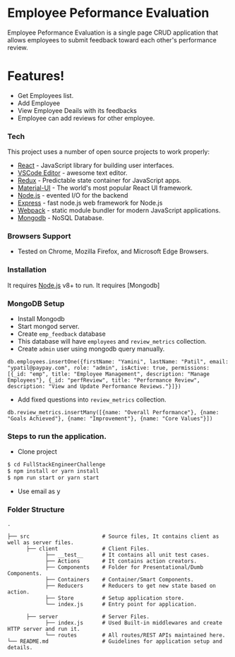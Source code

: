 # Employee Peformance Evaluation

Employee Peformance Evaluation is a single page CRUD application that allows employees to submit feedback toward each other's performance review.

# Features!

  - Get Employees list.
  - Add Employee
  - View Employee Deails with its feedbacks
  - Employee can add reviews for other employee.

### Tech

This project uses a number of open source projects to work properly:

* [React](https://reactjs.org/) - JavaScript library for building user interfaces.
* [VSCode Editor](https://code.visualstudio.com/) - awesome text editor.
* [Redux](https://redux.js.org/) - Predictable state container for JavaScript apps.
* [Material-UI](https://material-ui.com/) - The world's most popular React UI framework.
* [Node.js](https://nodejs.org/en/) - evented I/O for the backend
* [Express](https://expressjs.com/) - fast node.js web framework for Node.js
* [Webpack](https://webpack.js.org/) - static module bundler for modern JavaScript applications.
* [Mongodb](https://www.mongodb.com/) - NoSQL Database.

### Browsers Support
  - Tested on Chrome, Mozilla Firefox, and Microsoft Edge Browsers.

### Installation

It requires [Node.js](https://nodejs.org/en/) v8+ to run.
It requires [Mongodb]

### MongoDB Setup
 - Install Mongodb
 - Start mongod server.
 - Create `emp_feedback` database
 - This database will have `employees` and `review_metrics` collection.
 - Create `admin` user using mongodb query manually.
<pre><code>db.employees.insertOne({firstName: "Yamini", lastName: "Patil", email: "ypatil@paypay.com", role: "admin", isActive: true, permissions: [{_id: "emp", title: "Employee Management", description: "Manage Employees"}, {_id: "perfReview", title: "Performance Review", description: "View and Update Performance Reviews."}]})</code></pre>
 - Add fixed questions into `review_metrics` collection.
<pre><code>db.review_metrics.insertMany([{name: "Overall Performance"}, {name: "Goals Achieved"}, {name: "Improvement"}, {name: "Core Values"}])</code></pre>

### Steps to run the application.
 - Clone project
```sh
$ cd FullStackEngineerChallenge
$ npm install or yarn install
$ npm run start or yarn start
```
 - Use email as y
### Folder Structure

    .

    ├── src                       # Source files, It contains client as well as server files.
          ├── client              # Client Files.
                ├── __test__      # It contains all unit test cases.
                ├── Actions       # It contains action creators.
                ├── Components    # Folder for Presentational/Dumb Components.
                ├── Containers    # Container/Smart Components.
                ├── Reducers      # Reducers to get new state based on action.
                ├── Store         # Setup application store.
                └── index.js      # Entry point for application.

          ├── server              # Server Files.
                ├── index.js      # Used Built-in middlewares and create HTTP server and run it.
                └── routes        # All routes/REST APIs maintained here.
    └── README.md                 # Guidelines for application setup and details.

